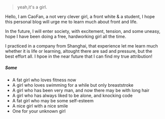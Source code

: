 

> yeah,it's a girl.


Hello, I am CaoFan, a not very clever girl, a front white & a student, I hope this personal blog will urge me to learn much about front and life.

In the future, I will enter society, with excitement, tension, and some uneasy, hope I have been doing a free, hardworking girl all the time.

I practiced in a company from Shanghai, that experience let me learn much whether it is life or learning, altought there are sad and pressure, but the best effort all. I hpoe in the near future that I can find my true attribution!

##### Some

- A fat girl who loves fitness now
- A girl who loves swimming for a while but only breaststroke
- A girl who has been very man, and now there may be with      long hair
- A girl who has always liked to be alone, and knocking code
- A fat girl who may be some self-esteem
- A nice girl with a nice smile
- One for your unknown girl
<!--- [Upgrading to Progressive Web Apps][9] · [JSConf China Shanghai 2017](http://2017.jsconf.cn/)
- Building Progressive Web Apps · [CSDI Guangzhou 2017](http://www.csdisummit.com/)
- The State of Progressive Web App · GDG IO Redux Beijing 2017
- PWA Rehashing · Baidu HQ Beijing 2017
- [Service Worker 101][5] · GDG DevFest Beijing 2016
- [Progressive Web Apps][4] · QCon Shanghai 2016
- Progressive Web App in my POV · GDG IO Redux Beijing 2016
- [CSS Still Sucks 2015][2] · 2015
- [JavaScript Modularization Journey][1] · 2015



[1]: //huangxuan.me/2015/07/09/js-module-7day/
[2]: //huangxuan.me/2015/12/28/css-sucks-2015/
[3]: //huangxuan.me/2016/06/05/pwa-in-my-pov/
[4]: //huangxuan.me/2016/10/20/pwa-qcon2016/
[5]: //huangxuan.me/2016/11/20/sw-101-gdgdf/
[6]: https://yanshuo.io/assets/player/?deck=58ac8598b123db0067292f92 "PWA Rehashing"
[7]: https://yanshuo.io/assets/player/?deck=593ad6fbfe88c2006a0a0d6d "The State of PWA"
[8]: https://yanshuo.io/assets/player/?deck=594d673d570c357d0698a950 "Building PWA"
[9]: //huangxuan.me/jsconfcn2017/-->


